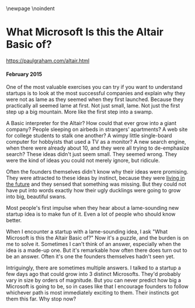 \newpage
\noindent

What Microsoft Is this the Altair Basic of?
===========================================


  

<https://paulgraham.com/altair.html>
  

#### February 2015


  

  

 One of the most valuable exercises you can try if you want to
understand startups is to look at the most successful companies and
explain why they were not as lame as they seemed when they first
launched. Because they practically all seemed lame at first. Not
just small, lame. Not just the first step up a big mountain. More
like the first step into a swamp.
   

  

 A Basic interpreter for the Altair? How could that ever grow into
a giant company? People sleeping on airbeds in strangers' apartments?
A web site for college students to stalk one another? A wimpy
little single\-board computer for hobbyists that used a TV as a
monitor? A new search engine, when there were already about 10,
and they were all trying to de\-emphasize search? These ideas didn't
just seem small. They seemed wrong. They were the kind of ideas
you could not merely ignore, but ridicule.
   

  

 Often the founders themselves didn't know why their ideas were
promising. They were attracted to these ideas by instinct, because
they were
 [living in the future](https://paulgraham.com/startupideas.html) 
 and
they sensed that something was missing. But they could not have
put into words exactly how their ugly ducklings were going to grow
into big, beautiful swans.
   

  

 Most people's first impulse when they hear about a lame\-sounding
new startup idea is to make fun of it. Even a lot of people who
should know better.
   

  

 When I encounter a startup with a lame\-sounding idea, I ask "What
Microsoft is this the Altair Basic of?" Now it's a puzzle, and the
burden is on me to solve it. Sometimes I can't think of an answer,
especially when the idea is a made\-up one. But it's remarkable how
often there does turn out to be an answer. Often it's one the
founders themselves hadn't seen yet.
   

  

 Intriguingly, there are sometimes multiple answers. I talked to a
startup a few days ago that could grow into 3 distinct Microsofts.
They'd probably vary in size by orders of magnitude. But you can
never predict how big a Microsoft is going to be, so in cases like
that I encourage founders to follow whichever path is most immediately
exciting to them. Their instincts got them this far. Why stop now?
   

  


